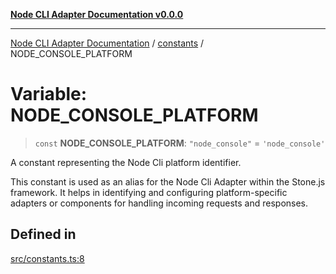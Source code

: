 [**Node CLI Adapter Documentation v0.0.0**](../../README.md)

***

[Node CLI Adapter Documentation](../../modules.md) / [constants](../README.md) / NODE\_CONSOLE\_PLATFORM

# Variable: NODE\_CONSOLE\_PLATFORM

> `const` **NODE\_CONSOLE\_PLATFORM**: `"node_console"` = `'node_console'`

A constant representing the Node Cli platform identifier.

This constant is used as an alias for the Node Cli Adapter within the Stone.js framework.
It helps in identifying and configuring platform-specific adapters or components for handling
incoming requests and responses.

## Defined in

[src/constants.ts:8](https://github.com/stonemjs/node-cli-adapter/blob/51fcc01bbd0eb589538cce80e62e720559e5481a/src/constants.ts#L8)
